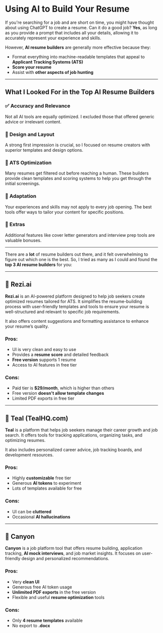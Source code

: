 # Using AI to Build Your Resume

If you're searching for a job and are short on time, you might have thought about using ChatGPT to create a resume. Can it do a good job? **Yes**, as long as you provide a prompt that includes all your details, allowing it to accurately represent your experience and skills.

However, **AI resume builders** are generally more effective because they:
- Format everything into machine-readable templates that appeal to **Applicant Tracking Systems (ATS)**
- **Score your resume**
- Assist with **other aspects of job hunting**

---

## What I Looked For in the Top AI Resume Builders

### ✅ Accuracy and Relevance
Not all AI tools are equally optimized. I excluded those that offered generic advice or irrelevant content.

### 🎨 Design and Layout
A strong first impression is crucial, so I focused on resume creators with superior templates and design options.

### 📄 ATS Optimization
Many resumes get filtered out before reaching a human. These builders provide clean templates and scoring systems to help you get through the initial screenings.

### 🔧 Adaptation
Your experiences and skills may not apply to every job opening. The best tools offer ways to tailor your content for specific positions.

### 🎁 Extras
Additional features like cover letter generators and interview prep tools are valuable bonuses.

---

There are a **lot** of resume builders out there, and it felt overwhelming to figure out which one is the best. So, I tried as many as I could and found the **top 3 AI resume builders** for you:

---

## 🥇 Rezi.ai

**Rezi.ai** is an AI-powered platform designed to help job seekers create optimized resumes tailored for ATS. It simplifies the resume-building process with user-friendly templates and tools to ensure your resume is well-structured and relevant to specific job requirements.

It also offers content suggestions and formatting assistance to enhance your resume’s quality.

### Pros:
- UI is very clean and easy to use  
- Provides a **resume score** and detailed feedback  
- **Free version** supports 1 resume  
- Access to AI features in free tier  

### Cons:
- Paid tier is **$29/month**, which is higher than others  
- Free version **doesn't allow template changes**  
- Limited PDF exports in free tier  

---

## 🥈 Teal (TealHQ.com)

**Teal** is a platform that helps job seekers manage their career growth and job search. It offers tools for tracking applications, organizing tasks, and optimizing resumes.

It also includes personalized career advice, job tracking boards, and development resources.

### Pros:
- Highly **customizable** free tier  
- Generous **AI tokens** to experiment  
- Lots of templates available for free  

### Cons:
- UI can be **cluttered**  
- Occasional **AI hallucinations**

---

## 🥉 Canyon

**Canyon** is a job platform tool that offers resume building, application tracking, **AI mock interviews**, and job market insights. It focuses on user-friendly design and personalized recommendations.

### Pros:
- Very **clean UI**  
- Generous free AI token usage  
- **Unlimited PDF exports** in the free version  
- Flexible and useful **resume optimization** tools  

### Cons:
- Only **4 resume templates** available  
- No export to **.docx**
